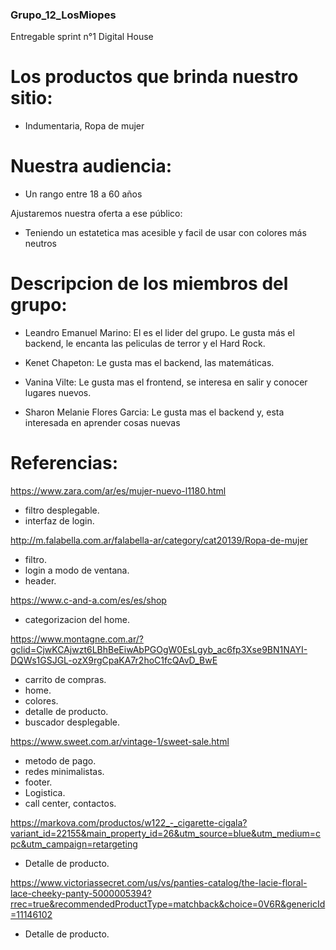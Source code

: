 ### Grupo_12_LosMiopes
Entregable sprint  n°1 Digital House

# Los productos que brinda nuestro sitio:
* Indumentaria, Ropa de mujer

# Nuestra  audiencia:
* Un rango entre 18 a 60 años

Ajustaremos nuestra oferta a ese público:
* Teniendo un estatetica mas acesible y facil de usar con colores más neutros 

# Descripcion de los miembros del grupo:
* Leandro Emanuel Marino: El es el lider del grupo. Le gusta más el backend, le encanta las peliculas de terror y el Hard Rock.

* Kenet Chapeton: Le gusta mas el backend, las matemáticas. 

* Vanina Vilte: Le gusta mas el frontend, se interesa en salir y conocer lugares nuevos.

* Sharon Melanie Flores Garcia: Le gusta mas el backend y, esta interesada en aprender cosas nuevas

# Referencias:

https://www.zara.com/ar/es/mujer-nuevo-l1180.html

* filtro desplegable.
* interfaz de login.

http://m.falabella.com.ar/falabella-ar/category/cat20139/Ropa-de-mujer

* filtro. 
* login a modo de ventana.
* header. 

https://www.c-and-a.com/es/es/shop

* categorizacion del home.

https://www.montagne.com.ar/?gclid=CjwKCAjwzt6LBhBeEiwAbPGOgW0EsLgyb_ac6fp3Xse9BN1NAYI-DQWs1GSJGL-ozX9rgCpaKA7r2hoC1fcQAvD_BwE

* carrito de compras. 
* home. 
* colores. 
* detalle de producto. 
* buscador desplegable. 


https://www.sweet.com.ar/vintage-1/sweet-sale.html

* metodo de pago.
* redes minimalistas.
* footer. 
* Logistica. 
* call center, contactos. 

https://markova.com/productos/w122_-_cigarette-cigala?variant_id=22155&main_property_id=26&utm_source=blue&utm_medium=cpc&utm_campaign=retargeting

* Detalle de producto.

https://www.victoriassecret.com/us/vs/panties-catalog/the-lacie-floral-lace-cheeky-panty-5000005394?rrec=true&recommendedProductType=matchback&choice=0V6R&genericId=11146102

* Detalle de producto.